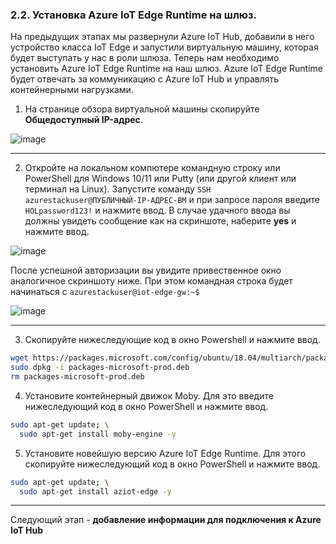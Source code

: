 ### 2.2. Установка Azure IoT Edge Runtime на шлюз.
На предыдущих этапах мы развернули Azure IoT Hub, добавили в него устройство класса IoT Edge и запустили виртуальную машину, которая будет выступать у нас в роли шлюза. Теперь нам необходимо установить Azure IoT Edge Runtime на наш шлюз. Azure IoT Edge Runtime будет отвечать за коммуникацию с Azure IoT Hub и управлять контейнерными нагрузками.

1. На странице обзора виртуальной машины скопируйте **Общедоступный IP-адрес**.

![image](https://user-images.githubusercontent.com/34028526/155173905-992e7d8c-b5a5-4377-987e-8b2ef5245119.png)

---

2. Откройте на локальном компютере командную строку или PowerShell для Windows 10/11 или Putty (или другой клиент или терминал на Linux).
Запустите команду `SSH azurestackuser@ПУБЛИЧНЫЙ-IP-АДРЕС-ВМ` и при запросе пароля введите `HOLpassword123!` и нажмите ввод.
В случае удачного ввода вы должны увидеть сообщение как на скриншоте, наберите **yes** и нажмите ввод.

![image](https://user-images.githubusercontent.com/34028526/155206712-82b4eb94-1c20-4fb6-a4a3-2574fcbc95c8.png)

После успешной авторизации вы увидите привественное окно аналогичное скриншоту ниже. При этом командная строка будет начинаться с `azurestackuser@iot-edge-gw:~$`

![image](https://user-images.githubusercontent.com/34028526/155207013-10f5e7e0-290d-4444-81f9-ef2050c54236.png)


---

3. Скопируйте нижеследующие код в окно Powershell и нажмите ввод.
``` Bash
wget https://packages.microsoft.com/config/ubuntu/18.04/multiarch/packages-microsoft-prod.deb -O packages-microsoft-prod.deb
sudo dpkg -i packages-microsoft-prod.deb
rm packages-microsoft-prod.deb
```

4. Установите контейнерный движок Moby. Для это введите нижеследующий код в окно PowerShell и нажмите ввод.
``` Bash
sudo apt-get update; \
  sudo apt-get install moby-engine -y
```

5. Установите новейшую версию Azure IoT Edge Runtime. Для этого скопируйте нижеследующий код в окно PowerShell и нажмите ввод.
``` Bash
sudo apt-get update; \
  sudo apt-get install aziot-edge -y
```

---

Следующий этап - **добавление информации для подключения к Azure IoT Hub**

